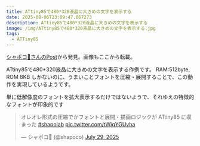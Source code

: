 ```yaml
---
title: ATtiny85で480*320液晶に大きめの文字を表示する
date: 2025-08-06T23:09:47.067273
description: ATtiny85で480*320液晶に大きめの文字を表示する
image: /img/ATtiny85で480*320液晶に大きめの文字を表示する.jpg
tags:
  - ATTiny85
---
```

[シャポコ🌵さんのPost](https://x.com/shapoco/status/1950148982144913721)から発見。画像もここから転載。

ATtiny85で480*320液晶に大きめの文字を表示する作例です。
RAM:512byte, ROM 8KB しかないのに、うまいことフォントを圧縮・展開することで、この動作を実現しているようです。

単に低解像度のフォントを拡大表示するだけではないようで、それゆえの特徴的なフォントが印象的です


<blockquote class="twitter-tweet"><p lang="ja" dir="ltr">オレオレ形式の圧縮でかフォントと展開・描画ロジックが ATtiny85 に収まった <a href="https://twitter.com/hashtag/shapolab?src=hash&amp;ref_src=twsrc%5Etfw">#shapolab</a> <a href="https://t.co/tWiqYGUvha">pic.twitter.com/tWiqYGUvha</a></p>&mdash; シャポコ🌵 (@shapoco) <a href="https://twitter.com/shapoco/status/1950148982144913721?ref_src=twsrc%5Etfw">July 29, 2025</a></blockquote>
<script async src="https://platform.twitter.com/widgets.js" charset="utf-8"></script>






